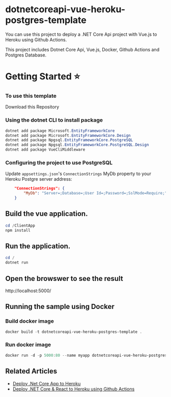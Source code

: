 
# dotnetcoreapi-vue-heroku-postgres-template

You can use this project to deploy a .NET Core Api project with Vue.js to Heroku using Github Actions.

This project includes Dotnet Core Api, Vue.js, Docker, Github Actions and Postgres Database.

# Getting Started :star:

### To use this template 
Download this Repository

### Using the dotnet CLI to install package

```powershell
dotnet add package Microsoft.EntityFrameworkCore
dotnet add package Microsoft.EntityFrameworkCore.Design
dotnet add package Npgsql.EntityFrameworkCore.PostgreSQL
dotnet add package Npgsql.EntityFrameworkCore.PostgreSQL.Design
dotnet add package VueCliMiddleware
```

### Configuring the project to use PostgreSQL

Update `appsettings.json`'s `ConnectionStrings` MyDb property to your Heroku Postgre server address:

```json
    "ConnectionStrings": {
        "MyDb": "Server=;Database=;User Id=;Password=;SslMode=Require;"
    }
```

## Build the vue application.
```powershell
cd /ClientApp
npm install
```

## Run the application.
```powershell
cd /
dotnet run
```

## Open the browswer to see the result
http://localhost:5000/


## Running the sample using Docker
### Build docker image
```powershell
docker build -t dotnetcoreapi-vue-heroku-postgres-template .
```
### Run docker image
```powershell
docker run -d -p 5000:80 --name myapp dotnetcoreapi-vue-heroku-postgres-template
```

## Related Articles
- [Deploy .Net Core App to Heroku](https://medium.com/null-exception/deploy-net-core-app-to-heroku-a22a04f107c9)
- [Deploy .NET Core & React to Heroku using Github Actions](https://medium.com/splendr-llc/deploy-net-core-react-to-heroku-using-github-actions-ec32d1925b1e)